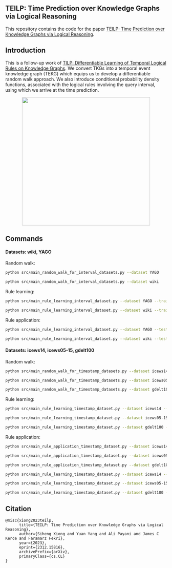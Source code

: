 ## TEILP: Time Prediction over Knowledge Graphs via Logical Reasoning
This repository contains the code for the paper [TEILP: Time Prediction over Knowledge Graphs via Logical Reasoning](https://arxiv.org/pdf/2312.15816.pdf).

## Introduction
This is a follow-up work of [TILP: Differentiable Learning of Temporal Logical Rules on Knowledge Graphs](https://openreview.net/pdf?id=_X12NmQKvX). We convert TKGs into a temporal event knowledge graph (TEKG) which equips us to develop a differentiable random walk approach. We also introduce conditional probability density functions, associated with the logical rules involving the query interval, using which we arrive at the time prediction. 

<p align="center">
  <img src='https://github.com/xiongsiheng/TEILP/blob/main/misc/TEKG_example.png' width=400>
</p>


## Commands

#### Datasets: wiki, YAGO

Random walk:
```sh
python src/main_random_walk_for_interval_datasets.py --dataset YAGO

python src/main_random_walk_for_interval_datasets.py --dataset wiki
```
Rule learning:
```sh
python src/main_rule_learning_interval_dataset.py --dataset YAGO --train

python src/main_rule_learning_interval_dataset.py --dataset wiki --train
```
Rule application:
```sh
python src/main_rule_learning_interval_dataset.py --dataset YAGO --test --from_model_ckpt {$your_model_location}

python src/main_rule_learning_interval_dataset.py --dataset wiki --test --from_model_ckpt {$your_model_location}
```

#### Datasets: icews14, icews05-15, gdelt100

Random walk:
```sh
python src/main_random_walk_for_timestamp_datasets.py --dataset icews14

python src/main_random_walk_for_timestamp_datasets.py --dataset icews05-15

python src/main_random_walk_for_timestamp_datasets.py --dataset gdelt100
```
Rule learning:
```sh
python src/main_rule_learning_timestamp_dataset.py --dataset icews14 --train

python src/main_rule_learning_timestamp_dataset.py --dataset icews05-15 --train

python src/main_rule_learning_timestamp_dataset.py --dataset gdelt100 --train
```
Rule application:
```sh
python src/main_rule_application_timestamp_dataset.py --dataset icews14

python src/main_rule_application_timestamp_dataset.py --dataset icews05-15

python src/main_rule_application_timestamp_dataset.py --dataset gdelt100

python src/main_rule_learning_timestamp_dataset.py --dataset icews14 --test --from_model_ckpt {$your_model_location}

python src/main_rule_learning_timestamp_dataset.py --dataset icews05-15 --test --from_model_ckpt {$your_model_location}

python src/main_rule_learning_timestamp_dataset.py --dataset gdelt100 --test --from_model_ckpt {$your_model_location}
```

## Citation
```
@misc{xiong2023teilp,
      title={TEILP: Time Prediction over Knowledge Graphs via Logical Reasoning}, 
      author={Siheng Xiong and Yuan Yang and Ali Payani and James C Kerce and Faramarz Fekri},
      year={2023},
      eprint={2312.15816},
      archivePrefix={arXiv},
      primaryClass={cs.CL}
}
```
